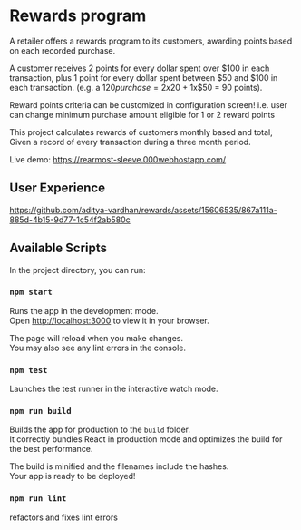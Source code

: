 # Rewards program

A retailer offers a rewards program to its customers, awarding points based on each recorded purchase.
 
A customer receives 2 points for every dollar spent over $100 in each transaction, plus 1 point for every dollar spent between $50 and $100 in each transaction.
(e.g. a $120 purchase = 2x$20 + 1x$50 = 90 points).

Reward points criteria can be customized in configuration screen! i.e. user can change minimum purchase amount eligible for 1 or 2 reward points
 
This project calculates rewards of customers monthly based and total, Given a record of every transaction during a three month period.

Live demo: https://rearmost-sleeve.000webhostapp.com/


## User Experience





https://github.com/aditya-vardhan/rewards/assets/15606535/867a111a-885d-4b15-9d77-1c54f2ab580c







## Available Scripts

In the project directory, you can run:

### `npm start`

Runs the app in the development mode.\
Open [http://localhost:3000](http://localhost:3000) to view it in your browser.

The page will reload when you make changes.\
You may also see any lint errors in the console.

### `npm test`

Launches the test runner in the interactive watch mode.

### `npm run build`

Builds the app for production to the `build` folder.\
It correctly bundles React in production mode and optimizes the build for the best performance.

The build is minified and the filenames include the hashes.\
Your app is ready to be deployed!

### `npm run lint`

refactors and fixes lint errors

